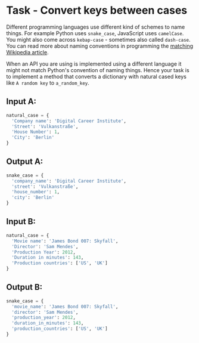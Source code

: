 # Task - Convert keys between cases

Different programming languages use different kind of schemes to name things. For example Python uses `snake_case`, JavaScript uses `camelCase`. You might also come across `kebap-case` - sometimes also called `dash-case`. You can read more about naming conventions in programming the [matching Wikipedia article](https://en.wikipedia.org/wiki/Naming_convention_(programming)).

When an API you are using is implemented using a different language it might not match Python's convention of naming things. Hence your task is to implement a method that converts a dictionary with natural cased keys like `A random key` to `a_random_key`.

## Input A:

```python
natural_case = {
  'Company name': 'Digital Career Institute',
  'Street': 'Vulkanstraße',
  'House Number': 1,
  'City': 'Berlin'
}
```

## Output A:

```python
snake_case = {
  'company_name': 'Digital Career Institute',
  'street': 'Vulkanstraße',
  'house_number': 1,
  'city': 'Berlin'
}
```

## Input B:

```python
natural_case = {
  'Movie name': 'James Bond 007: Skyfall',
  'Director': 'Sam Mendes',
  'Production Year': 2012,
  'Duration in minutes': 143,
  'Production countries': ['US', 'UK']
}
```

## Output B:

```python
snake_case = {
  'movie_name': 'James Bond 007: Skyfall',
  'director': 'Sam Mendes',
  'production_year': 2012,
  'duration_in_minutes': 143,
  'production_countries': ['US', 'UK']
}
```
